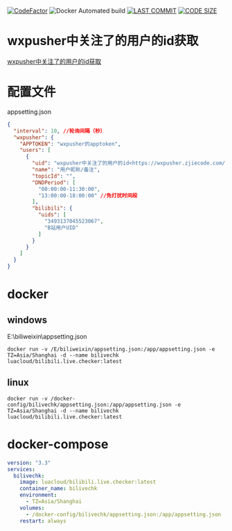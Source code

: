 [![CodeFactor](https://www.codefactor.io/repository/github/ojdev/bilibili.live.checker/badge)](https://www.codefactor.io/repository/github/ojdev/bilibili.live.checker)
![Docker Automated build](https://img.shields.io/docker/automated/luacloud/bilibili.live.checker) 
[![LAST COMMIT](https://img.shields.io/github/last-commit/ojdev/Bilibili.Live.Checker.svg)]()
[![CODE SIZE](https://img.shields.io/github/languages/code-size/ojdev/Bilibili.Live.Checker.svg)]()
# wxpusher中关注了的用户的id获取

[wxpusher中关注了的用户的id获取](https://raw.githubusercontent.com/ojdev/Bilibili.Live.Checker/master/Bilibili.Live.Checker/wxpusher%E4%B8%AD%E5%85%B3%E6%B3%A8%E4%BA%86%E7%9A%84%E7%94%A8%E6%88%B7%E7%9A%84id.jpg)


# 配置文件
appsetting.json


```json
{
  "interval": 10, //轮询间隔（秒）
  "wxpusher": {
    "APPTOKEN": "wxpusher的apptoken", 
    "users": [
      {
        "uid": "wxpusher中关注了的用户的id<https://wxpusher.zjiecode.com/admin/main/wxuser/list>",
        "name": "用户昵称/备注",
        "topicId": "",
        "DNDPeriod": [
          "00:00:00-11:30:00",
          "13:00:00-18:00:00" //免打扰时间段
        ],
        "bilibili": {
          "uids": [
            "3493137045523067",
            "B站用户UID"
          ]
        }
      }
    ]
  }
}
```

# docker

## windows

E:\biliweixin\appsetting.json

`docker run -v /E/biliweixin/appsetting.json:/app/appsetting.json -e TZ=Asia/Shanghai -d --name bilivechk luacloud/bilibili.live.checker:latest`

## linux 

`docker run -v /docker-config/bilivechk/appsetting.json:/app/appsetting.json -e TZ=Asia/Shanghai -d --name bilivechk luacloud/bilibili.live.checker:latest`

# docker-compose

```yaml
version: "3.3"
services:
  bilivechk:
    image: luacloud/bilibili.live.checker:latest
    container_name: bilivechk
    environment:
      - TZ=Asia/Shanghai
    volumes:
      - /docker-config/bilivechk/appsetting.json:/app/appsetting.json
    restart: always
```
